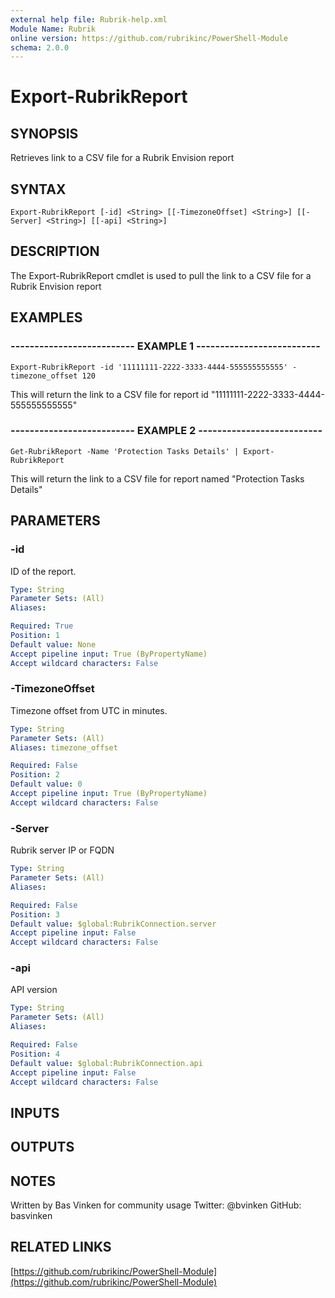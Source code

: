 ```yaml
---
external help file: Rubrik-help.xml
Module Name: Rubrik
online version: https://github.com/rubrikinc/PowerShell-Module
schema: 2.0.0
---
```


# Export-RubrikReport

## SYNOPSIS
Retrieves link to a CSV file for a Rubrik Envision report

## SYNTAX

```
Export-RubrikReport [-id] <String> [[-TimezoneOffset] <String>] [[-Server] <String>] [[-api] <String>]
```

## DESCRIPTION
The Export-RubrikReport cmdlet is used to pull the link to a CSV file for a Rubrik Envision report

## EXAMPLES

### -------------------------- EXAMPLE 1 --------------------------
```
Export-RubrikReport -id '11111111-2222-3333-4444-555555555555' -timezone_offset 120
```

This will return the link to a CSV file for report id "11111111-2222-3333-4444-555555555555"

### -------------------------- EXAMPLE 2 --------------------------
```
Get-RubrikReport -Name 'Protection Tasks Details' | Export-RubrikReport
```

This will return the link to a CSV file for report named "Protection Tasks Details"

## PARAMETERS

### -id
ID of the report.

```yaml
Type: String
Parameter Sets: (All)
Aliases: 

Required: True
Position: 1
Default value: None
Accept pipeline input: True (ByPropertyName)
Accept wildcard characters: False
```

### -TimezoneOffset
Timezone offset from UTC in minutes.

```yaml
Type: String
Parameter Sets: (All)
Aliases: timezone_offset

Required: False
Position: 2
Default value: 0
Accept pipeline input: True (ByPropertyName)
Accept wildcard characters: False
```

### -Server
Rubrik server IP or FQDN

```yaml
Type: String
Parameter Sets: (All)
Aliases: 

Required: False
Position: 3
Default value: $global:RubrikConnection.server
Accept pipeline input: False
Accept wildcard characters: False
```

### -api
API version

```yaml
Type: String
Parameter Sets: (All)
Aliases: 

Required: False
Position: 4
Default value: $global:RubrikConnection.api
Accept pipeline input: False
Accept wildcard characters: False
```

## INPUTS

## OUTPUTS

## NOTES
Written by Bas Vinken for community usage
Twitter: @bvinken
GitHub: basvinken

## RELATED LINKS

[https://github.com/rubrikinc/PowerShell-Module](https://github.com/rubrikinc/PowerShell-Module)

